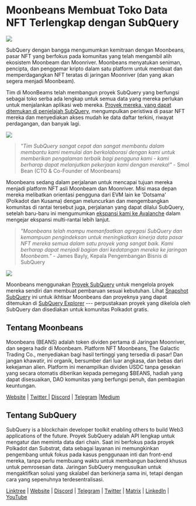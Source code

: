 # Moonbeans Membuat Toko Data NFT Terlengkap dengan SubQuery

![](https://miro.medium.com/max/1400/0*WyB06V5POhvv7q4m)

SubQuery dengan bangga mengumumkan kemitraan dengan Moonbeans, pasar NFT yang berfokus pada komunitas yang telah mengambil alih ekosistem Moonbeam dan Moonriver. Moonbeans menyatukan seniman, pencipta, dan penggemar kripto dalam satu platform untuk membuat dan memperdagangkan NFT teratas di jaringan Moonriver (dan yang akan segera menjadi Moonbeam).

Tim di MoonBeams telah membangun proyek SubQuery yang berfungsi sebagai toko serba ada lengkap untuk semua data yang mereka perlukan untuk menjalankan aplikasi web mereka. [Proyek mereka, yang dapat ditemukan di penjelajah SubQuery](https://explorer.subquery.network/subquery/m00nbeans/marketplace-v3), mengumpulkan peristiwa di pasar NFT mereka dan menyediakan akses mudah ke data daftar terkini, riwayat perdagangan, dan banyak lagi.

![](https://miro.medium.com/max/1400/0*j4M8qDAU12se05uX)

> _"Tim SubQuery sangat cepat dan sangat membantu dalam membantu kami memulai dan berkolaborasi dengan kami untuk memberikan pengalaman terbaik bagi pengguna kami - kami berharap dapat melanjutkan pekerjaan kami dengan mereka!"_ - Smol Bean (CTO & Co-Founder of Moonbeans)

Moonbeans sedang dalam perjalanan untuk mencapai tujuan mereka menjadi platform NFT asli Moonbeam dan Moonriver. Misi masa depan mereka melibatkan orientasi pengguna dari EVM lain ke 'Dotsama' (Polkadot dan Kusama) dengan meluncurkan dan mengembangkan komunitas di rantai tersebut juga, perjalanan yang dapat dilalui SubQuery, setelah baru-baru ini mengumumkan [ekspansi kami ke Avalanche](../blogs/20220321-avalache.md) dalam mengejar ekspansi multi-rantai lebih lanjut.

> _"Moonbeans telah mampu memanfaatkan agregasi SubQuery dan kemampuan pengindeksan untuk meningkatkan kinerja data pasar NFT mereka semua dalam satu proyek yang sangat baik. Kami berharap dapat menjadi bagian dari kedatangan mereka ke jaringan Moonbeam."_ - James Bayly, Kepala Pengembangan Bisnis di SubQuery

![](https://miro.medium.com/max/1400/0*-FlPYXDl_QKfz9s5)

Moonbeans menggunakan [Proyek SubQuery](https://project.subquery.network/) untuk mengelola proyek mereka sendiri dan membuat pembaruan sesuai kebutuhan. Lihat [Snapshot SubQuery](https://twitter.com/subquerynetwork/status/1497134283827339416?s=21) ini untuk ikhtisar Moonbeans dan proyeknya yang dapat ditemukan di [SubQuery Explorer](https://explorer.subquery.network/) --- perpustakaan proyek yang dikelola oleh SubQuery dan disediakan untuk komunitas Polkadot gratis.

## Tentang Moonbeans

Moonbeans (BEANS) adalah token dividen pertama di Jaringan Moonriver, dan segera hadir di Moonbeam. Platform NFT Moonbeans, The Galactic Trading Co., menyediakan bagi hasil tertinggi yang tersedia di pasar! Dan jangan khawatir, ini organik, bersumber dari luar angkasa, dan bebas dari kekejaman alien. Platform ini menampilkan dividen USDC tanpa gesekan yang secara otomatis diberikan kepada pemegang $BEANS, hadiah yang dapat disesuaikan, DAO komunitas yang berfungsi penuh, dan pembagian keuntungan.

[Website](http://moonbeans.io/) | [Twitter ](https://twitter.com/MoonBeansIO)| [Discord](http://discord.gg/qqE9aBPzQ9) | [Telegram](http://t.me/moonbeansio) |[Medium](https://medium.com/@MoonBeans)

## Tentang SubQuery

SubQuery is a blockchain developer toolkit enabling others to build Web3 applications of the future. Proyek SubQuery adalah API lengkap untuk mengatur dan meminta data dari chain. Saat ini berfokus pada proyek Polkadot dan Substrat, data sebagai layanan ini memungkinkan pengembang untuk fokus pada kasus penggunaan inti dan front-end mereka, tanpa perlu membuang waktu untuk membangun backend khusus untuk pemrosesan data. Jaringan SubQuery mengusulkan untuk mengaktifkan solusi yang skalabel dan berkinerja sama ini, tetapi dengan cara yang sepenuhnya terdesentralisasi.

[Linktree](https://linktr.ee/subquerynetwork) | [Website](https://subquery.network/) | [Discord](https://discord.com/invite/78zg8aBSMG) | [Telegram](https://t.me/subquerynetwork) | [Twitter](https://twitter.com/subquerynetwork) | [Matrix](https://matrix.to/#/#subquery:matrix.org) | [LinkedIn](https://www.linkedin.com/company/subquery) | [YouTube](https://www.youtube.com/channel/UCi1a6NUUjegcLHDFLr7CqLw)
